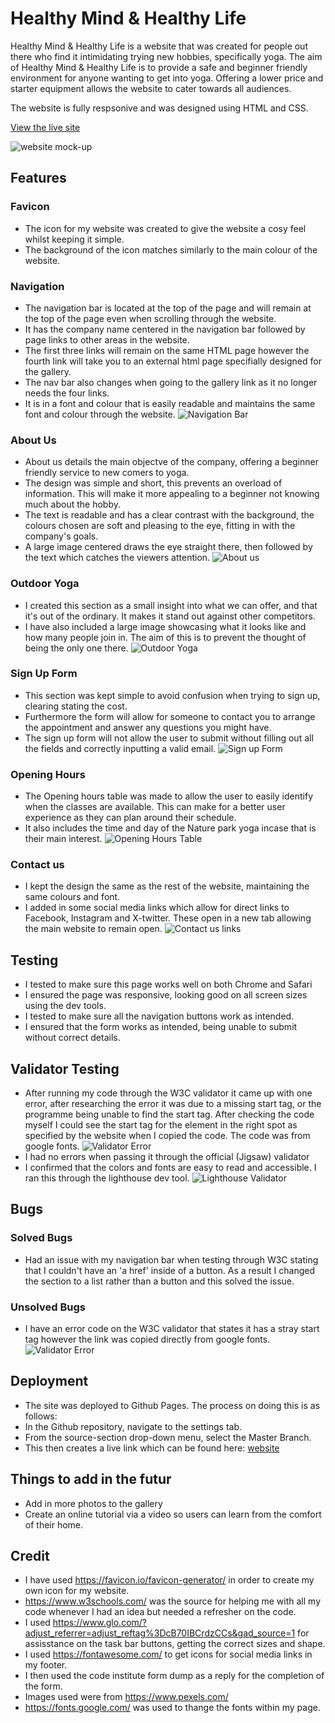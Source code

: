 
# Healthy Mind & Healthy Life

Healthy Mind & Healthy Life is a website that was created for people out there who find it intimidating trying new hobbies, specifically yoga. The aim of Healthy Mind & Healthy Life is to provide a safe and beginner friendly environment for anyone wanting to get into yoga. Offering a lower price and starter equipment allows the website to cater towards all audiences.

The website is fully respsonive and was designed using HTML and CSS.

[View the live site](https://cal009.github.io/healthy-mind-healthy-life/)

![website mock-up](assets/images/read.me-showcase.png)

## Features

### Favicon

* The icon for my website was created to give the website a cosy feel whilst keeping it simple.
* The background of the icon matches similarly to the main colour of the website.

### Navigation

* The navigation bar is located at the top of the page and will remain at the top of the page even when scrolling through the website.
* It has the company name centered in the navigation bar followed by page links to other areas in the website.
* The first three links will remain on the same HTML page however the fourth link will take you to an external html page specifially designed for the gallery.
* The nav bar also changes when going to the gallery link as it no longer needs the four links.
* It is in a font and colour that is easily readable and maintains the same font and colour through the website.
![Navigation Bar](assets/images/header-screenshot.png)

### About Us

* About us details the main objectve of the company, offering a beginner friendly service to new comers to yoga.
* The design was simple and short, this prevents an overload of information. This will make it more appealing to a beginner not knowing much about the hobby.
* The text is readable and has a clear contrast with the background, the colours chosen are soft and pleasing to the eye, fitting in with the company's goals.
* A large image centered draws the eye straight there, then followed by the text which catches the viewers attention.
![About us](assets/images/about-us-screenshot.png)

### Outdoor Yoga

* I created this section as a small insight into what we can offer, and that it's out of the ordinary. It makes it stand out against other competitors.
* I have also included a large image showcasing what it looks like and how many people join in. The aim of this is to prevent the thought of being the only one there.
![Outdoor Yoga](assets/images/outdoor-screenshot.png)

### Sign Up Form

* This section was kept simple to avoid confusion when trying to sign up, clearing stating the cost.
* Furthermore the form will allow for someone to contact you to arrange the appointment and answer any questions you might have.
* The sign up form will not allow the user to submit without filling out all the fields and correctly inputting a valid email.
![Sign up Form](assets/images/signup-screenshot.png)

### Opening Hours

* The Opening hours table was made to allow the user to easily identify when the classes are available. This can make for a better user experience as they can plan around their schedule.
* It also includes the time and day of the Nature park yoga incase that is their main interest.
![Opening Hours Table](assets/images/opening-hours-screenshot.png)

### Contact us

* I kept the design the same as the rest of the website, maintaining the same colours and font.
* I added in some social media links which allow for direct links to Facebook, Instagram and X-twitter. These open in a new tab allowing the main website to remain open.
![Contact us links](assets/images/contact-us-screenshot.png)

## Testing

* I tested to make sure this page works well on both Chrome and Safari
* I ensured the page was responsive, looking good on all screen sizes using the dev tools.
* I tested to make sure all the navigation buttons work as intended.
* I ensured that the form works as intended, being unable to submit without correct details.

## Validator Testing

* After running my code through the W3C validator it came up with one error, after researching the error it was due to a missing start tag, or the programme being unable to find the start tag. After checking the code myself I could see the start tag for the element in the right spot as specified by the website when I copied the code. The code was from google fonts.
![Validator Error](assets/images/w3c-error.png)
* I had no errors when passing it through the official (Jigsaw) validator
* I confirmed that the colors and fonts are easy to read and accessible. I ran this through the lighthouse dev tool.
![Lighthouse Validator](assets/images/lighthouse-score.png)

## Bugs

### Solved Bugs

* Had an issue with my navigation bar when testing through W3C stating that I couldn't have an 'a href' inside of a button. As a result I changed the section to a list rather than a button and this solved the issue.

### Unsolved Bugs

* I have an error code on the W3C validator that states it has a stray start tag however the link was copied directly from google fonts.
![Validator Error](assets/images/w3c-error.png)

## Deployment

* The site was deployed to Github Pages. The process on doing this is as follows:
* In the Github repository, navigate to the settings tab.
* From the source-section drop-down menu, select the Master Branch.
* This then creates a live link which can be found here: [website](https://cal009.github.io/healthy-mind-healthy-life/)

## Things to add in the futur

* Add in more photos to the gallery
* Create an online tutorial via a video so users can learn from the comfort of their home.

## Credit

* I have used <https://favicon.io/favicon-generator/> in order to create my own icon for my website.
* <https://www.w3schools.com/> was the source for helping me with all my code whenever I had an idea but needed a refresher on the code.
* I used <https://www.glo.com/?adjust_referrer=adjust_reftag%3DcB70IBCrdzCCs&gad_source=1> for assisstance on the task bar buttons, getting the correct sizes and shape.
* I used <https://fontawesome.com/> to get icons for social media links in my footer.
* I then used the code institute form dump as a reply for the completion of the form.
* Images used were from <https://www.pexels.com/>
* https://fonts.google.com/ was used to thange the fonts within my page.